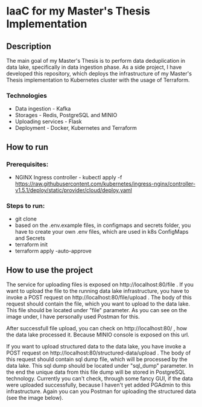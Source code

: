 # IaaC for my Master's Thesis Implementation

## Description
The main goal of my Master's Thesis is to perform data deduplication in data lake, specifically in data ingestion phase. As a side project, I have developed this repository, which deploys the infrastructure of my Master's Thesis implementation to Kubernetes cluster with the usage of Terraform.

### Technologies
* Data ingestion - Kafka
* Storages - Redis, PostgreSQL and MINIO
* Uploading services - Flask
* Deployment - Docker, Kubernetes and Terraform

## How to run
### Prerequisites:
* NGINX Ingress controller - kubectl apply -f https://raw.githubusercontent.com/kubernetes/ingress-nginx/controller-v1.5.1/deploy/static/provider/cloud/deploy.yaml

### Steps to run:
* git clone <repository>
* based on the .env.example files, in configmaps and secrets folder, you have to create your own .env files, which are used in k8s ConfigMaps and Secrets
* terraform init
* terraform apply -auto-approve

## How to use the project
The service for uploading files is exposed on http://localhost:80/file . If you want to upload the file to the running data lake infrastructure, you have to invoke a POST request on http://localhost:80/file/upload . The body of this request should contain the file, which you want to upload to the data lake. This file should be located under "file" parameter. As you can see on the image under, I have personally used Postman for this.

After successfull file upload, you can check on http://localhost:80/ , how the data lake processed it. Because MINIO console is exposed on this url.

If you want to upload structured data to the data lake, you have invoke a POST request on http://localhost:80/structured-data/upload . The body of this request should contain sql dump file, which will be processed by the data lake. This sql dump should be located under "sql_dump" parameter. In the end the unique data from this file dump will be stored in PostgreSQL technology. Currently you can't check, through some fancy GUI, if the data were uploaded successfully, because I haven't yet added PGAdmin to this infrastructure. Again you can you Postman for uploading the structured data (see the image below).

